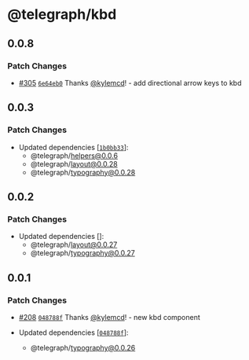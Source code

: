 # @telegraph/kbd

## 0.0.8

### Patch Changes

- [#305](https://github.com/knocklabs/telegraph/pull/305) [`6e64eb0`](https://github.com/knocklabs/telegraph/commit/6e64eb0487d509866242fc668a27caf6368e7958) Thanks [@kylemcd](https://github.com/kylemcd)! - add directional arrow keys to kbd

## 0.0.3

### Patch Changes

- Updated dependencies [[`1b0bb33`](https://github.com/knocklabs/telegraph/commit/1b0bb333d6ca1664971d19d48d3b036c6711d554)]:
  - @telegraph/helpers@0.0.6
  - @telegraph/layout@0.0.28
  - @telegraph/typography@0.0.28

## 0.0.2

### Patch Changes

- Updated dependencies []:
  - @telegraph/layout@0.0.27
  - @telegraph/typography@0.0.27

## 0.0.1

### Patch Changes

- [#208](https://github.com/knocklabs/telegraph/pull/208) [`048788f`](https://github.com/knocklabs/telegraph/commit/048788fd8bacb03307af9ef86b5289429d19363d) Thanks [@kylemcd](https://github.com/kylemcd)! - new kbd component

- Updated dependencies [[`048788f`](https://github.com/knocklabs/telegraph/commit/048788fd8bacb03307af9ef86b5289429d19363d)]:
  - @telegraph/typography@0.0.26
